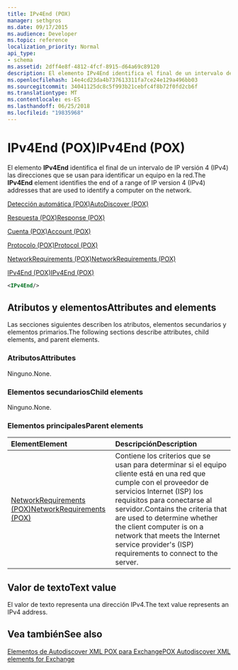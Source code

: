 ```yaml
---
title: IPv4End (POX)
manager: sethgros
ms.date: 09/17/2015
ms.audience: Developer
ms.topic: reference
localization_priority: Normal
api_type:
- schema
ms.assetid: 2dff4e8f-4812-4fcf-8915-d64a69c89120
description: El elemento IPv4End identifica el final de un intervalo de IP versión 4 (IPv4) las direcciones que se usan para identificar un equipo en la red.
ms.openlocfilehash: 14e4cd23da4b737613311fa7ce24e129a496bb03
ms.sourcegitcommit: 34041125dc8c5f993b21cebfc4f8b72f0fd2cb6f
ms.translationtype: MT
ms.contentlocale: es-ES
ms.lasthandoff: 06/25/2018
ms.locfileid: "19835968"
---
```

# <a name="ipv4end-pox"></a><span data-ttu-id="c7750-103">IPv4End (POX)</span><span class="sxs-lookup"><span data-stu-id="c7750-103">IPv4End (POX)</span></span>

<span data-ttu-id="c7750-104">El elemento **IPv4End** identifica el final de un intervalo de IP versión 4 (IPv4) las direcciones que se usan para identificar un equipo en la red.</span><span class="sxs-lookup"><span data-stu-id="c7750-104">The **IPv4End** element identifies the end of a range of IP version 4 (IPv4) addresses that are used to identify a computer on the network.</span></span> 
  
[<span data-ttu-id="c7750-105">Detección automática (POX)</span><span class="sxs-lookup"><span data-stu-id="c7750-105">AutoDiscover (POX)</span></span>](autodiscover-pox.md)
  
[<span data-ttu-id="c7750-106">Respuesta (POX)</span><span class="sxs-lookup"><span data-stu-id="c7750-106">Response (POX)</span></span>](response-pox.md)
  
[<span data-ttu-id="c7750-107">Cuenta (POX)</span><span class="sxs-lookup"><span data-stu-id="c7750-107">Account (POX)</span></span>](account-pox.md)
  
[<span data-ttu-id="c7750-108">Protocolo (POX)</span><span class="sxs-lookup"><span data-stu-id="c7750-108">Protocol (POX)</span></span>](protocol-pox.md)
  
[<span data-ttu-id="c7750-109">NetworkRequirements (POX)</span><span class="sxs-lookup"><span data-stu-id="c7750-109">NetworkRequirements (POX)</span></span>](networkrequirements-pox.md)
  
[<span data-ttu-id="c7750-110">IPv4End (POX)</span><span class="sxs-lookup"><span data-stu-id="c7750-110">IPv4End (POX)</span></span>](ipv4end-pox.md)
  
```xml
<IPv4End/>
```

## <a name="attributes-and-elements"></a><span data-ttu-id="c7750-111">Atributos y elementos</span><span class="sxs-lookup"><span data-stu-id="c7750-111">Attributes and elements</span></span>

<span data-ttu-id="c7750-112">Las secciones siguientes describen los atributos, elementos secundarios y elementos primarios.</span><span class="sxs-lookup"><span data-stu-id="c7750-112">The following sections describe attributes, child elements, and parent elements.</span></span>
  
### <a name="attributes"></a><span data-ttu-id="c7750-113">Atributos</span><span class="sxs-lookup"><span data-stu-id="c7750-113">Attributes</span></span>

<span data-ttu-id="c7750-114">Ninguno.</span><span class="sxs-lookup"><span data-stu-id="c7750-114">None.</span></span>
  
### <a name="child-elements"></a><span data-ttu-id="c7750-115">Elementos secundarios</span><span class="sxs-lookup"><span data-stu-id="c7750-115">Child elements</span></span>

<span data-ttu-id="c7750-116">Ninguno.</span><span class="sxs-lookup"><span data-stu-id="c7750-116">None.</span></span>
  
### <a name="parent-elements"></a><span data-ttu-id="c7750-117">Elementos principales</span><span class="sxs-lookup"><span data-stu-id="c7750-117">Parent elements</span></span>

|<span data-ttu-id="c7750-118">**Element**</span><span class="sxs-lookup"><span data-stu-id="c7750-118">**Element**</span></span>|<span data-ttu-id="c7750-119">**Descripción**</span><span class="sxs-lookup"><span data-stu-id="c7750-119">**Description**</span></span>|
|:-----|:-----|
|[<span data-ttu-id="c7750-120">NetworkRequirements (POX)</span><span class="sxs-lookup"><span data-stu-id="c7750-120">NetworkRequirements (POX)</span></span>](networkrequirements-pox.md) <br/> |<span data-ttu-id="c7750-121">Contiene los criterios que se usan para determinar si el equipo cliente está en una red que cumple con el proveedor de servicios Internet (ISP) los requisitos para conectarse al servidor.</span><span class="sxs-lookup"><span data-stu-id="c7750-121">Contains the criteria that are used to determine whether the client computer is on a network that meets the Internet service provider's (ISP) requirements to connect to the server.</span></span>  <br/> |
   
## <a name="text-value"></a><span data-ttu-id="c7750-122">Valor de texto</span><span class="sxs-lookup"><span data-stu-id="c7750-122">Text value</span></span>

<span data-ttu-id="c7750-123">El valor de texto representa una dirección IPv4.</span><span class="sxs-lookup"><span data-stu-id="c7750-123">The text value represents an IPv4 address.</span></span>
  
## <a name="see-also"></a><span data-ttu-id="c7750-124">Vea también</span><span class="sxs-lookup"><span data-stu-id="c7750-124">See also</span></span>



[<span data-ttu-id="c7750-125">Elementos de Autodiscover XML POX para Exchange</span><span class="sxs-lookup"><span data-stu-id="c7750-125">POX Autodiscover XML elements for Exchange</span></span>](pox-autodiscover-xml-elements-for-exchange.md)

